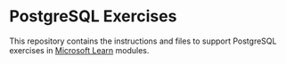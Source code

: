 # PostgreSQL Exercises

This repository contains the instructions and files to support PostgreSQL exercises in [Microsoft Learn](https://learn.microsoft.com) modules.
